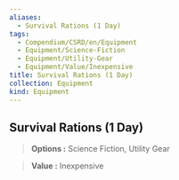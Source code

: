 ```yaml
---
aliases:
  - Survival Rations (1 Day)
tags:
  - Compendium/CSRD/en/Equipment
  - Equipment/Science-Fiction
  - Equipment/Utility-Gear
  - Equipment/Value/Inexpensive
title: Survival Rations (1 Day)
collection: Equipment
kind: Equipment
---
```

## Survival Rations (1 Day)    
    
>    
> **Options :** Science Fiction, Utility Gear    
> **Value :** Inexpensive